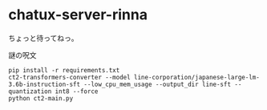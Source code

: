 # chatux-server-rinna

ちょっと待ってねっ。

謎の呪文

```
pip install -r requirements.txt
ct2-transformers-converter --model line-corporation/japanese-large-lm-3.6b-instruction-sft --low_cpu_mem_usage --output_dir line-sft --quantization int8 --force
python ct2-main.py
```

